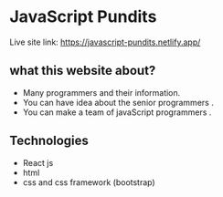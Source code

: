 # JavaScript Pundits

Live site link: https://javascript-pundits.netlify.app/

## what this website about?
- Many programmers and their information. 
- You can have idea about the senior programmers . 
- You can make a team of javaScript programmers . 

## Technologies
- React js
- html
- css and css framework (bootstrap)